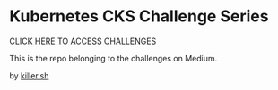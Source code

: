 # Kubernetes CKS Challenge Series

[CLICK HERE TO ACCESS CHALLENGES](https://killer.sh/r?d=cks-series)

This is the repo belonging to the challenges on Medium.

by [killer.sh](https://killer.sh)
